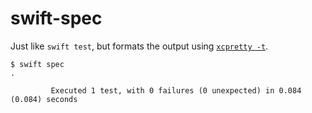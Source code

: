# swift-spec

Just like `swift test`, but formats the output using [`xcpretty -t`][xcpretty].

```
$ swift spec
.

         Executed 1 test, with 0 failures (0 unexpected) in 0.084 (0.084) seconds
```

[xcpretty]: https://github.com/xcpretty/xcpretty
